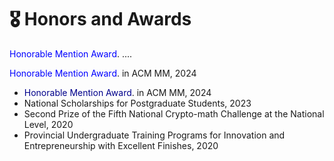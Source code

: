 # 🎖 Honors and Awards

<font color="blue">Honorable Mention Award</font>. ....


<font color="blue">Honorable Mention Award</font>. in ACM MM, 2024
- <font color=DarkBlue>Honorable Mention Award</font>. in ACM MM, 2024
- National Scholarships for Postgraduate Students, 2023
- Second Prize of the Fifth National Crypto-math Challenge at the National Level, 2020
- Provincial Undergraduate Training Programs for Innovation and Entrepreneurship with Excellent Finishes, 2020 

